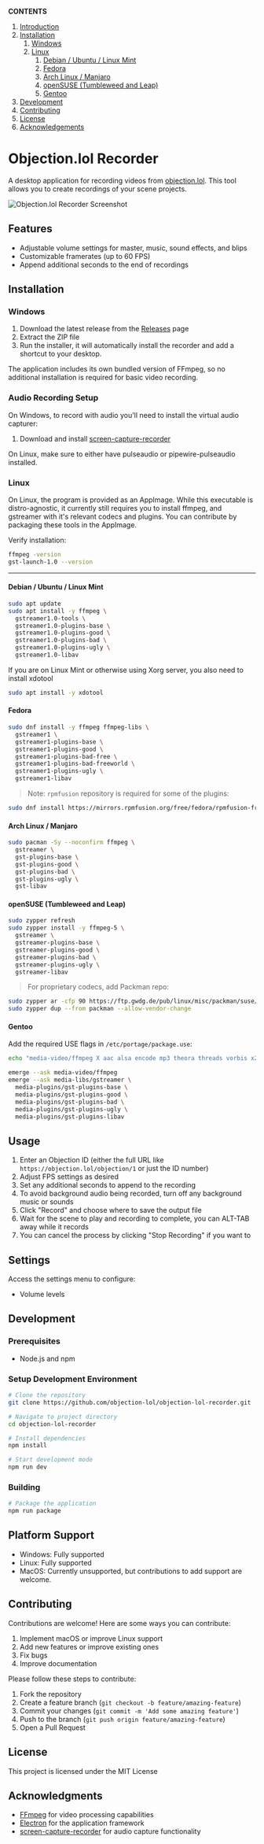 **CONTENTS**

1. [Introduction](#objectionlol-recorder)
2. [Installation](#installation)
   1. [Windows](#windows)
   2. [Linux](#linux)
      1. [Debian / Ubuntu / Linux Mint](#debian--ubuntu--linux-mint)
      2. [Fedora](#fedora)
      3. [Arch Linux / Manjaro](#arch-linux--manjaro)
      4. [openSUSE (Tumbleweed and Leap)](#opensuse-tumbleweed-and-leap)
      5. [Gentoo](#gentoo)
3. [Development](#development)
4. [Contributing](#contributing)
5. [License](#license)
6. [Acknowledgements](#acknowledgments)

# Objection.lol Recorder

A desktop application for recording videos from [objection.lol](https://objection.lol). This tool allows you to create recordings of your scene projects.

![Objection.lol Recorder Screenshot](assets/screenshot.png)

## Features

- Adjustable volume settings for master, music, sound effects, and blips
- Customizable framerates (up to 60 FPS)
- Append additional seconds to the end of recordings

## Installation

### Windows

1. Download the latest release from the [Releases](https://github.com/objection-lol/objection-lol-recorder/releases) page
2. Extract the ZIP file
3. Run the installer, it will automatically install the recorder and add a shortcut to your desktop.

The application includes its own bundled version of FFmpeg, so no additional installation is required for basic video recording.

### Audio Recording Setup

On Windows, to record with audio you'll need to install the virtual audio capturer:

1. Download and install [screen-capture-recorder](https://github.com/rdp/screen-capture-recorder-to-video-windows-free/releases)

On Linux, make sure to either have pulseaudio or pipewire-pulseaudio installed.

### Linux

On Linux, the program is provided as an AppImage. While this executable is distro-agnostic, it currently
still requires you to install ffmpeg, and gstreamer with it's relevant codecs and plugins. You can contribute by
packaging these tools in the AppImage.

Verify installation:

```bash
ffmpeg -version
gst-launch-1.0 --version
```

---

#### Debian / Ubuntu / Linux Mint

```bash
sudo apt update
sudo apt install -y ffmpeg \
  gstreamer1.0-tools \
  gstreamer1.0-plugins-base \
  gstreamer1.0-plugins-good \
  gstreamer1.0-plugins-bad \
  gstreamer1.0-plugins-ugly \
  gstreamer1.0-libav
```

If you are on Linux Mint or otherwise using Xorg server, you also need to install xdotool
```bash
sudo apt install -y xdotool
```

#### Fedora

```bash
sudo dnf install -y ffmpeg ffmpeg-libs \
  gstreamer1 \
  gstreamer1-plugins-base \
  gstreamer1-plugins-good \
  gstreamer1-plugins-bad-free \
  gstreamer1-plugins-bad-freeworld \
  gstreamer1-plugins-ugly \
  gstreamer1-libav
```

> Note: `rpmfusion` repository is required for some of the plugins:

```bash
sudo dnf install https://mirrors.rpmfusion.org/free/fedora/rpmfusion-free-release-$(rpm -E %fedora).noarch.rpm https://mirrors.rpmfusion.org/nonfree/fedora/rpmfusion-nonfree-release-$(rpm -E %fedora).noarch.rpm && sudo dnf swap ffmpeg-free ffmpeg --allowerasing
```

#### Arch Linux / Manjaro

```bash
sudo pacman -Sy --noconfirm ffmpeg \
  gstreamer \
  gst-plugins-base \
  gst-plugins-good \
  gst-plugins-bad \
  gst-plugins-ugly \
  gst-libav
```

#### openSUSE (Tumbleweed and Leap)

```bash
sudo zypper refresh
sudo zypper install -y ffmpeg-5 \
  gstreamer \
  gstreamer-plugins-base \
  gstreamer-plugins-good \
  gstreamer-plugins-bad \
  gstreamer-plugins-ugly \
  gstreamer-libav
```

> For proprietary codecs, add Packman repo:

```bash
sudo zypper ar -cfp 90 https://ftp.gwdg.de/pub/linux/misc/packman/suse/openSUSE_Tumbleweed/ packman
sudo zypper dup --from packman --allow-vendor-change
```

#### Gentoo

Add the required USE flags in `/etc/portage/package.use`:

```bash
echo "media-video/ffmpeg X aac alsa encode mp3 theora threads vorbis x264 x265" >> /etc/portage/package.use/ffmpeg
```

```bash
emerge --ask media-video/ffmpeg
emerge --ask media-libs/gstreamer \
  media-plugins/gst-plugins-base \
  media-plugins/gst-plugins-good \
  media-plugins/gst-plugins-bad \
  media-plugins/gst-plugins-ugly \
  media-plugins/gst-plugins-libav
```

## Usage

1. Enter an Objection ID (either the full URL like `https://objection.lol/objection/1` or just the ID number)
2. Adjust FPS settings as desired
3. Set any additional seconds to append to the recording
4. To avoid background audio being recorded, turn off any background music or sounds
5. Click "Record" and choose where to save the output file
6. Wait for the scene to play and recording to complete, you can ALT-TAB away while it records
7. You can cancel the process by clicking "Stop Recording" if you want to

## Settings

Access the settings menu to configure:

- Volume levels

## Development

### Prerequisites

- Node.js and npm

### Setup Development Environment

```bash
# Clone the repository
git clone https://github.com/objection-lol/objection-lol-recorder.git

# Navigate to project directory
cd objection-lol-recorder

# Install dependencies
npm install

# Start development mode
npm run dev
```

### Building

```bash
# Package the application
npm run package
```

## Platform Support

- Windows: Fully supported
- Linux: Fully supported
- MacOS: Currently unsupported, but contributions to add support are welcome.

## Contributing

Contributions are welcome! Here are some ways you can contribute:

1. Implement macOS or improve Linux support
2. Add new features or improve existing ones
3. Fix bugs
4. Improve documentation

Please follow these steps to contribute:

1. Fork the repository
2. Create a feature branch (`git checkout -b feature/amazing-feature`)
3. Commit your changes (`git commit -m 'Add some amazing feature'`)
4. Push to the branch (`git push origin feature/amazing-feature`)
5. Open a Pull Request

## License

This project is licensed under the MIT License

## Acknowledgments

- [FFmpeg](https://ffmpeg.org/) for video processing capabilities
- [Electron](https://www.electronjs.org/) for the application framework
- [screen-capture-recorder](https://github.com/rdp/screen-capture-recorder-to-video-windows-free) for audio capture functionality
